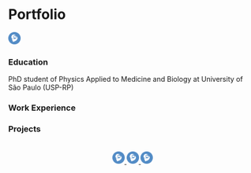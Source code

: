 # Portfolio
<a href="https://lattes.cnpq.br/1819201681506424">
    <img src="images/lattes_logo.png" alt="Currículo Lattes" width="25" height="25">
</a>

### Education
PhD student of Physics Applied to Medicine and Biology at University of São Paulo (USP-RP)

### Work Experience

### Projects

<footer style="text-align:center; padding:20px;">
    <a href="https://lattes.cnpq.br/1819201681506424">
        <img src="images/lattes_logo.png" alt="Currículo Lattes" width="25" height="25">
    </a>
    <a href="https://lattes.cnpq.br/1819201681506424">
        <img src="images/lattes_logo.png" alt="Currículo Lattes" width="25" height="25">
    </a>
    <a href="https://lattes.cnpq.br/1819201681506424">
        <img src="images/lattes_logo.png" alt="Currículo Lattes" width="25" height="25">
    </a>    
</footer>
